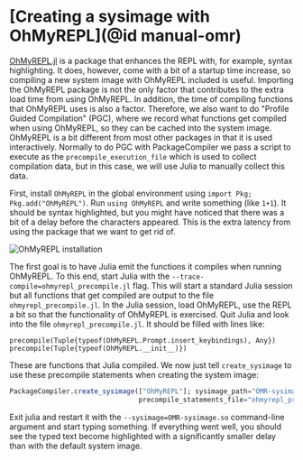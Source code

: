 # [Creating a sysimage with OhMyREPL](@id manual-omr)

[OhMyREPL.jl](https://github.com/KristofferC/OhMyREPL.jl) is a package that
enhances the REPL with, for example, syntax highlighting. It does, however,
come with a bit of a startup time increase, so compiling a new system image
with OhMyREPL included is useful. Importing the OhMyREPL package is not the
only factor that contributes to the extra load time from using OhMyREPL. In
addition, the time of compiling functions that OhMyREPL uses is also a factor.
Therefore, we also want to do "Profile Guided Compilation" (PGC), where we
record what functions get compiled when using OhMyREPL, so they can be cached
into the system image. OhMyREPL is a bit different from most other packages in
that it is used interactively. Normally to do PGC with PackageCompiler we pass a
script to execute as the `precompile_execution_file` which is used to
collect compilation data, but in this case, we will use Julia to manually
collect this data.

First, install `OhMyREPL` in the global environment using `import Pkg;
Pkg.add("OhMyREPL")`. Run `using OhMyREPL` and write something (like `1+1`).
It should be syntax highlighted, but you might have noticed that there was a bit
of a delay before the characters appeared. This is the extra latency from using
the package that we want to get rid of.

![OhMyREPL installation](omr_install.png)

The first goal is to have Julia emit the functions it compiles when running
OhMyREPL. To this end, start Julia with the
`--trace-compile=ohmyrepl_precompile.jl` flag. This will start a standard
Julia session but all functions that get compiled are output to the file
`ohmyrepl_precompile.jl`. In the Julia session, load OhMyREPL, use the REPL a bit
so that the functionality of OhMyREPL is exercised. Quit Julia and look into
the file `ohmyrepl_precompile.jl`. It should be filled with lines like:

```
precompile(Tuple{typeof(OhMyREPL.Prompt.insert_keybindings), Any})
precompile(Tuple{typeof(OhMyREPL.__init__)})
```

These are functions that Julia compiled. We now just tell `create_sysimage` to
use these precompile statements when creating the system image:

```julia
PackageCompiler.create_sysimage(["OhMyREPL"]; sysimage_path="OMR-sysimage.so", 
                                precompile_statements_file="ohmyrepl_precompile.jl")
```


Exit julia and restart it with the `--sysimage=OMR-sysimage.so` command-line argument
and start typing something. If everything went well, you should see the typed text become
highlighted with a significantly smaller delay than with the default system image.
